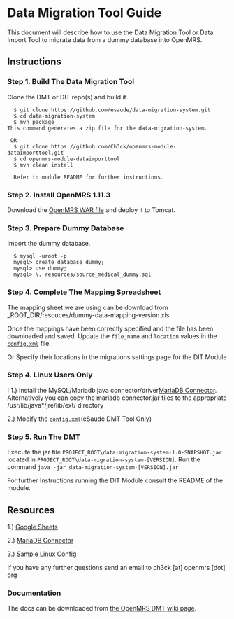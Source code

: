 # Data Migration Tool Guide

This document will describe how to use the Data Migration Tool or Data Import Tool to migrate data from a dummy database into OpenMRS.

## Instructions

### Step 1. Build The Data Migration Tool

Clone the DMT or DIT repo(s) and build it.

````
  $ git clone https://github.com/esaude/data-migration-system.git
  $ cd data-migration-system
  $ mvn package
This command generates a zip file for the data-migration-system.

 OR
  $ git clone https://github.com/Ch3ck/openmrs-module-dataimporttool.git
  $ cd openmrs-module-dataimporttool
  $ mvn clean install 
  
  Refer to module README for further instructions.
````

### Step 2. Install OpenMRS 1.11.3

Download the [OpenMRS WAR file](http://sourceforge.net/projects/openmrs/files/releases/OpenMRS_Platform_1.11.3/openmrs.war/download) and deploy it to Tomcat.

### Step 3. Prepare Dummy Database

Import the dummy database.

````
  $ mysql -uroot -p
  mysql> create database dummy;
  mysql> use dummy;
  mysql> \. resources/source_medical_dummy.sql
````

### Step 4. Complete The Mapping Spreadsheet

The mapping sheet we are using can be download from _ROOT_DIR/resouces/dummy-data-mapping-version.xls

Once the mappings have been correctly specified and the file has been downloaded and saved. Update the `file_name` and `location` values in the [`config.xml`](https://github.com/esaude/data-migration-system/blob/master/src/main/resources/config.xml) file.

Or Specify their locations in the migrations settings page for the DIT Module


### Step 4. Linux Users Only

I 1.) Install the MySQL/Mariadb java connector/driver[MariaDB Connector](https://code.mariadb.com/connectors/java/).
      Alternatively you can copy the mariadb connector.jar files to the appropriate /usr/lib/java*/jre/lib/ext/ directory
  
  2.) Modify the [`config.xml`](https://github.com/esaude/dmt-guide/tree/master/resources/config.xml)(eSaude DMT Tool Only)


### Step 5. Run The DMT

Execute the jar file `PROJECT_ROOT\data-migration-system-1.0-SNAPSHOT.jar` located in `PROJECT_ROOT\data-migration-system-[VERSION]`. Run the command `java -jar data-migration-system-[VERSION].jar`

For further Instructions running the DIT Module consult the README of the module.

## Resources

1.) [Google Sheets](https://docs.google.com/spreadsheets/d/1ljn2hyf9Qk3IFfQWYiCmuwgJxDWn2hnzX4m2dLhR0mk/edit#gid=1416522886)

2.) [MariaDB Connector](https://code.mariadb.com/connectors/java/)

3.) [Sample Linux Config](https://github.com/esaude/dmt-guide/tree/master/resources/config.xml)

If you have any further questions send an email to ch3ck [at] openmrs [dot] org 

### Documentation

The docs can be downloaded from [the OpenMRS DMT wiki page](https://wiki.openmrs.org/pages/viewpageattachments.action?pageId=80379983).

